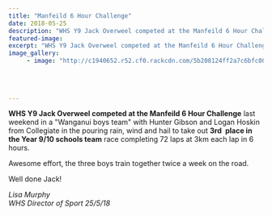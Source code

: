 ```yaml
---
title: "Manfeild 6 Hour Challenge"
date: 2018-05-25
description: "WHS Y9 Jack Overweel competed at the Manfeild 6 Hour Challenge in the Wanganui Boys Team..."
featured-image: 
excerpt: "WHS Y9 Jack Overweel competed at the Manfeild 6 Hour Challenge  to taking out 3rd place in the Year 9/10 schools team race in the Wanganui Boys Team."
image_gallery:
     - image: "http://c1940652.r52.cf0.rackcdn.com/5b208124ff2a7c6bfc002360/Jack-Overweel-3.jpg"
    
    
    
    
---
```


<p><span><strong>WHS Y9 Jack Overweel competed at the Manfeild 6 Hour Challenge</strong> last weekend in a "Wanganui boys team" with Hunter Gibson and Logan Hoskin from Collegiate in the pouring rain, wind and hail to take out <strong>3rd&nbsp;</strong> <strong>place in the Year 9/10 schools team</strong> race completing 72 laps at 3km each lap in 6 hours. </span></p>
<p><span>Awesome effort, the three boys train together twice a week on the road.</span></p>
<p><span>Well done Jack!</span></p>
<p><em>Lisa Murphy</em><br /><em>WHS Director of Sport 25/5/18</em></p>

